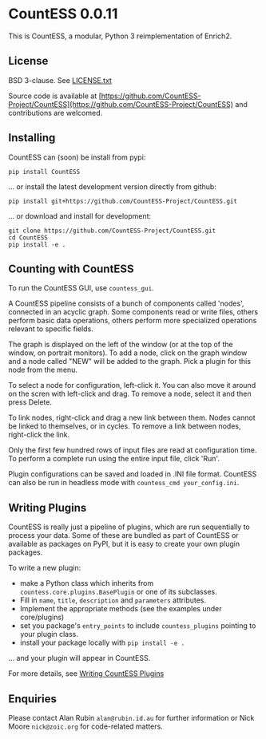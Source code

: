 # CountESS 0.0.11

This is CountESS, a modular, Python 3 reimplementation of Enrich2.

## License

BSD 3-clause.  See [LICENSE.txt](LICENSE.txt)

Source code is available at [https://github.com/CountESS-Project/CountESS](https://github.com/CountESS-Project/CountESS) and contributions are welcomed.

## Installing

CountESS can (soon) be install from pypi:
```
pip install CountESS
```

... or install the latest development version directly from github:
```
pip install git+https://github.com/CountESS-Project/CountESS.git
```

... or download and install for development:
```
git clone https://github.com/CountESS-Project/CountESS.git
cd CountESS
pip install -e .
```

## Counting with CountESS

To run the CountESS GUI, use `countess_gui`.

A CountESS pipeline consists of a bunch of components called 'nodes',
connected in an acyclic graph.
Some components read or write files, others perform basic data operations, 
others perform more specialized operations relevant to specific fields.

The graph is displayed on the left of the window (or at the top of the window,
on portrait monitors).  To add a node, click on the graph window and a node
called "NEW" will be added to the graph.  Pick a plugin for this node from
the menu.

To select a node for configuration, left-click it.  You can also move it
around on the scren with left-click and drag.  To remove a node, select it
and then press Delete.

To link nodes, right-click and drag a new link between them.  Nodes cannot be
linked to themselves, or in cycles.  To remove a link between nodes, right-click
the link.

Only the first few hundred rows of input files are read at configuration time.
To perform a complete run using the entire input file, click 'Run'.

Plugin configurations can be saved and loaded in .INI file format.
CountESS can also be run in headless mode with `countess_cmd your_config.ini`.

## Writing Plugins

CountESS is really just a pipeline of plugins, which are run sequentially to 
process your data.  Some of these are bundled as part of CountESS or 
available as packages on PyPI, but it is easy to create your own plugin packages.

To write a new plugin:

* make a Python class which inherits from `countess.core.plugins.BasePlugin` or 
  one of its subclasses.
* Fill in `name`, `title`, `description` and `parameters` attributes.
* Implement the appropriate methods (see the examples under core/plugins)
* set you package's `entry_points` to include `countess_plugins` pointing to
  your plugin class.
* install your package locally with `pip install -e .` 

... and your plugin will appear in CountESS.

For more details, see [Writing CountESS Plugins](doc/writing_plugins.md)

## Enquiries

Please contact Alan Rubin `alan@rubin.id.au` for further information or
Nick Moore `nick@zoic.org` for code-related matters.
